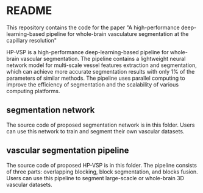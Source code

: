 # README
This repository contains the code for the paper "A high-performance deep-learning-based pipeline for whole-brain vasculature segmentation at the capillary resolution"

HP-VSP is a high-performance deep-learning-based pipeline for whole-brain vascular segmentation. The pipeline contains a lightweight neural network model for multi-scale vessel features extraction and segmentation, which can achieve more accurate segmentation results with only 1% of the parameters of similar methods. The pipeline uses parallel computing to improve the efficiency of segmentation and the scalability of various computing platforms.


## segmentation network
The source code of proposed segmentation network is in this folder. Users can use this network to train and segment their own vascular datasets.

## vascular segmentation pipeline
The source code of proposed HP-VSP is in this folder. The pipeline consists of three parts: overlapping blocking, block segmentation, and blocks fusion.  Users can use this pipeline to segment large-scacle or whole-brain 3D vascular datasets.

